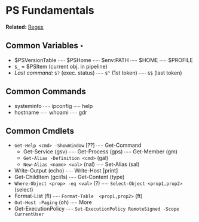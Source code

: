 # PS Fundamentals
**Related:** [Regex](/Regex/Readme.md)

## Common Variables ‣
- $PSVersionTable ∙∙∙∙∙ $PSHome ∙∙∙∙∙ $env:PATH ∙∙∙∙∙ $HOME ∙∙∙∙∙ $PROFILE
- `$_` = $PSItem (current obj. in pipeline)
- *Last command:*  `$?` (exec. status) ∙∙∙∙∙ `$^` (1st token) ∙∙∙∙∙ `$$` (last token)

## Common Commands
- systeminfo ∙∙∙∙∙ ipconfig ∙∙∙∙∙ help
- hostname ∙∙∙∙∙ whoami ∙∙∙∙∙ gdr

## Common Cmdlets
- `Get-Help <cmd> -ShowWindow` [??] ∙∙∙∙∙ Get-Command
  - Get-Service (gsv) ∙∙∙∙∙ Get-Process (gps) ∙∙∙∙∙ Get-Member (gm)
  - `Get-Alias -Definition <cmd>` (gal)
  - `New-Alias <name> <val>` (nal) ∙∙∙∙∙ Set-Alias (sal)
- Write-Output (echo) ∙∙∙∙∙ Write-Host [print]
- Get-ChildItem (gci/ls) ∙∙∙∙∙ Get-Content (type)
- `Where-Object <prop> -eq <val>` (?) ∙∙∙∙∙ `Select-Object <prop1,prop2>` (select)
- Format-List (fl) ∙∙∙∙∙ `Format-Table  <prop1,prop2>` (ft)
- `Out-Host -Paging` (oh) ∙∙∙∙∙ More
- Get-ExecutionPolicy ∙∙∙∙∙ `Set-ExecutionPolicy RemoteSigned -Scope CurrentUser`

